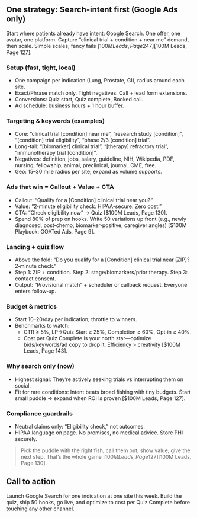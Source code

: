 ## One strategy: Search-intent first (Google Ads only)

Start where patients already have intent: Google Search. One offer, one avatar, one platform. Capture “clinical trial + condition + near me” demand, then scale. Simple scales; fancy fails [$100M Leads, Page 247] [$100M Leads, Page 127].

### Setup (fast, tight, local)
- One campaign per indication (Lung, Prostate, GI), radius around each site.
- Exact/Phrase match only. Tight negatives. Call + lead form extensions.
- Conversions: Quiz start, Quiz complete, Booked call.
- Ad schedule: business hours + 1 hour buffer.

### Targeting & keywords (examples)
- Core: “clinical trial [condition] near me”, “research study [condition]”, “[condition] trial eligibility”, “phase 2/3 [condition] trial”.
- Long-tail: “[biomarker] clinical trial”, “[therapy] refractory trial”, “immunotherapy trial [condition]”.
- Negatives: definition, jobs, salary, guideline, NIH, Wikipedia, PDF, nursing, fellowship, animal, preclinical, journal, CME, free.
- Geo: 15–30 mile radius per site; expand as volume supports.

### Ads that win = Callout + Value + CTA
- Callout: “Qualify for a [Condition] clinical trial near you?”
- Value: “2‑minute eligibility check. HIPAA-secure. Zero cost.”
- CTA: “Check eligibility now” → Quiz [$100M Leads, Page 130].
- Spend 80% of prep on hooks. Write 50 variations up front (e.g., newly diagnosed, post‑chemo, biomarker‑positive, caregiver angles) [$100M Playbook: GOATed Ads, Page 9].

### Landing + quiz flow
- Above the fold: “Do you qualify for a [Condition] clinical trial near [ZIP]? 2‑minute check.”
- Step 1: ZIP + condition. Step 2: stage/biomarkers/prior therapy. Step 3: contact consent.
- Output: “Provisional match” + scheduler or callback request. Everyone enters follow‑up.

### Budget & metrics
- Start $10–$20/day per indication; throttle to winners.
- Benchmarks to watch: 
  - CTR ≥ 5%, LP→Quiz Start ≥ 25%, Completion ≥ 60%, Opt‑in ≥ 40%.
  - Cost per Quiz Complete is your north star—optimize bids/keywords/ad copy to drop it. Efficiency > creativity [$100M Leads, Page 143].

### Why search only (now)
- Highest signal: They’re actively seeking trials vs interrupting them on social.
- Fit for rare conditions: Intent beats broad fishing with tiny budgets. Start small puddle → expand when ROI is proven [$100M Leads, Page 127].

### Compliance guardrails
- Neutral claims only: “Eligibility check,” not outcomes.
- HIPAA language on page. No promises, no medical advice. Store PHI securely.

> Pick the puddle with the right fish, call them out, show value, give the next step. That’s the whole game [$100M Leads, Page 127] [$100M Leads, Page 130].

## Call to action
Launch Google Search for one indication at one site this week. Build the quiz, ship 50 hooks, go live, and optimize to cost per Quiz Complete before touching any other channel.